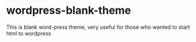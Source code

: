 # wordpress-blank-theme
This is blank word-press theme, very useful for those who wanted to start html to wordpress
